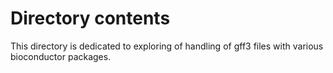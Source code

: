# Directory contents

This directory is dedicated to exploring of handling of gff3 files with various bioconductor packages. 
